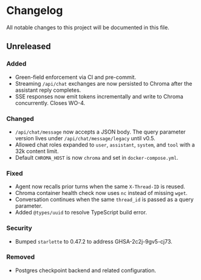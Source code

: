 # Changelog

All notable changes to this project will be documented in this file.

## Unreleased

### Added
- Green-field enforcement via CI and pre-commit.
- Streaming `/api/chat` exchanges are now persisted to Chroma after the
  assistant reply completes.
- SSE responses now emit tokens incrementally and write to Chroma concurrently.
  Closes WO-4.

### Changed
- `/api/chat/message` now accepts a JSON body. The query parameter version lives under `/api/chat/message/legacy` until v0.5.
- Allowed chat roles expanded to `user`, `assistant`, `system`, and `tool` with a 32k content limit.
- Default `CHROMA_HOST` is now `chroma` and set in `docker-compose.yml`.


### Fixed
- Agent now recalls prior turns when the same `X-Thread-ID` is reused.
- Chroma container health check now uses `nc` instead of missing `wget`.
- Conversation continues when the same `thread_id` is passed as a query parameter.
- Added `@types/uuid` to resolve TypeScript build error.

### Security
- Bumped `starlette` to 0.47.2 to address GHSA-2c2j-9gv5-cj73.

### Removed
- Postgres checkpoint backend and related configuration.
